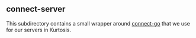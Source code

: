 connect-server
--------------
This subdirectory contains a small wrapper around [connect-go](https://github.com/connectrpc/connect-go) that we use for our servers in Kurtosis. 
